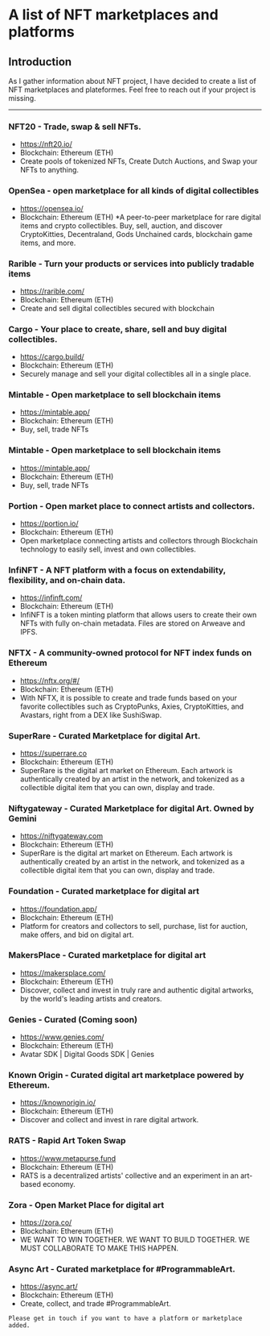 # A list of NFT marketplaces and platforms

## Introduction

As I gather information about NFT project, I have decided to create a list of NFT marketplaces and plateformes. Feel free to reach out if your project is missing.

-------------


### NFT20 - Trade, swap & sell NFTs. 
* https://nft20.io/
* Blockchain: Ethereum (ETH)
* Create pools of tokenized NFTs, Create Dutch Auctions, and Swap your NFTs to anything.

### OpenSea - open marketplace for all kinds of digital collectibles
* https://opensea.io/
* Blockchain: Ethereum (ETH)
*A peer-to-peer marketplace for rare digital items and crypto collectibles. Buy, sell, auction, and discover CryptoKitties, Decentraland, Gods Unchained cards, blockchain game items, and more.

### Rarible - Turn your products or services into publicly tradable items 
* https://rarible.com/
* Blockchain: Ethereum (ETH)
* Create and sell digital collectibles secured with blockchain

### Cargo - Your place to create, share, sell and buy digital collectibles.
* https://cargo.build/
* Blockchain: Ethereum (ETH)
* Securely manage and sell your digital collectibles all in a single place.

### Mintable - Open marketplace to sell blockchain items
* https://mintable.app/
* Blockchain: Ethereum (ETH)
* Buy, sell, trade NFTs

### Mintable - Open marketplace to sell blockchain items
* https://mintable.app/
* Blockchain: Ethereum (ETH)
* Buy, sell, trade NFTs

### Portion - Open market place to connect artists and collectors.
* https://portion.io/
* Blockchain: Ethereum (ETH)
* Open marketplace connecting artists and collectors through Blockchain technology to easily sell, invest and own collectibles.

### InfiNFT - A NFT platform with a focus on extendability, flexibility, and on-chain data.
* https://infinft.com/
* Blockchain: Ethereum (ETH)
* InfiNFT is a token minting platform that allows users to create their own NFTs with fully on-chain metadata. Files are stored on Arweave and IPFS.

### NFTX - A community-owned protocol for NFT index funds on Ethereum 
* https://nftx.org/#/
* Blockchain: Ethereum (ETH)
* With NFTX, it is possible to create and trade funds based on your favorite collectibles such as CryptoPunks, Axies, CryptoKitties, and Avastars, right from a DEX like SushiSwap. 

### SuperRare - Curated Marketplace for digital Art.
* https://superrare.co
* Blockchain: Ethereum (ETH)
* SuperRare is the digital art market on Ethereum. Each artwork is authentically created by an artist in the network, and tokenized as a collectible digital item that you can own, display and trade.

### Niftygateway - Curated Marketplace for digital Art. Owned by Gemini
* https://niftygateway.com
* Blockchain: Ethereum (ETH)
* SuperRare is the digital art market on Ethereum. Each artwork is authentically created by an artist in the network, and tokenized as a collectible digital item that you can own, display and trade.

### Foundation - Curated marketplace for digital art
* https://foundation.app/
* Blockchain: Ethereum (ETH)
* Platform for creators  and collectors to sell, purchase, list for auction, make offers, and bid on digital art.

### MakersPlace - Curated marketplace for digital art
* https://makersplace.com/
* Blockchain: Ethereum (ETH)
* Discover, collect and invest in truly rare and authentic digital artworks, by the world's leading artists and creators.

### Genies - Curated (Coming soon)
* https://www.genies.com/
* Blockchain: Ethereum (ETH)
* Avatar SDK | Digital Goods SDK | Genies 

### Known Origin - Curated digital art marketplace powered by Ethereum.
* https://knownorigin.io/
* Blockchain: Ethereum (ETH)
* Discover and collect and invest in rare digital artwork. 

### RATS - Rapid Art Token Swap 
* https://www.metapurse.fund
* Blockchain: Ethereum (ETH)
* RATS is a decentralized artists' collective and an experiment in an art-based economy.

### Zora - Open Market Place for digital art
* https://zora.co/
* Blockchain: Ethereum (ETH)
* WE WANT TO WIN TOGETHER. WE WANT TO BUILD TOGETHER. WE MUST COLLABORATE TO MAKE THIS HAPPEN.

### Async Art - Curated marketplace for #ProgrammableArt.
* https://async.art/
* Blockchain: Ethereum (ETH)
* Create, collect, and trade #ProgrammableArt.

```
Please get in touch if you want to have a platform or marketplace added.
```
